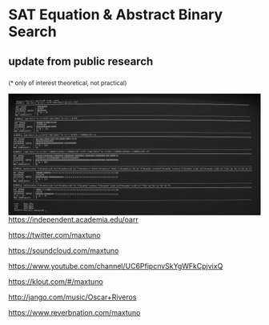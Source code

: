 # SAT Equation & Abstract Binary Search

## update from public research 

<sub>(* only of interest theoretical, not practical)</sub>

<img src="https://raw.githubusercontent.com/maxtuno/sat_equation_and_abstract_binary_search/master/Screen%20Shot%202018-03-02%20at%2012.15.01%20PM.png" alt="UNT" style="float: left; margin-right: 10px;" />

https://independent.academia.edu/oarr

https://twitter.com/maxtuno

https://soundcloud.com/maxtuno

https://www.youtube.com/channel/UC6PfipcnvSkYgWFkCpjvixQ

https://klout.com/#/maxtuno

http://jango.com/music/Oscar+Riveros

https://www.reverbnation.com/maxtuno
